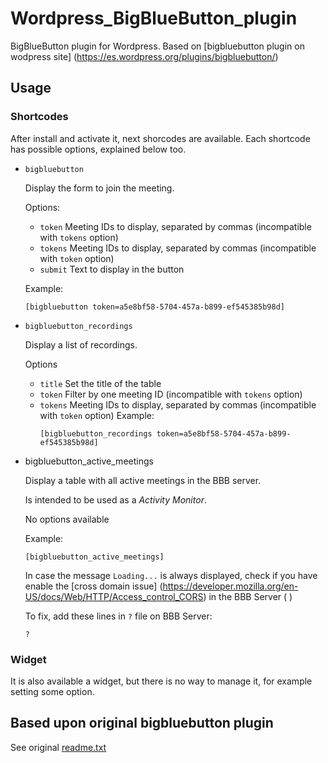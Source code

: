 # Wordpress_BigBlueButton_plugin
BigBlueButton plugin for Wordpress. Based on [bigbluebutton plugin on wodpress site] (https://es.wordpress.org/plugins/bigbluebutton/)

## Usage

### Shortcodes
After install and activate it, next shorcodes are available. Each shortcode has possible options, explained below too.

- `bigbluebutton`

  Display the form to join the meeting.
  
  Options:
    - `token`
    Meeting IDs to display, separated by commas (incompatible with `tokens` option)
    - `tokens`
    Meeting IDs to display, separated by commas (incompatible with `token` option)
    - `submit`
    Text to display in the button
    
  Example:
    ```
    [bigbluebutton token=a5e8bf58-5704-457a-b899-ef545385b98d]
    ```
    
- `bigbluebutton_recordings`

  Display a list of recordings.
  
  Options
  - `title`
    Set the title of the table
  - `token`
    Filter by one meeting ID (incompatible with `tokens` option)
  - `tokens`
    Meeting IDs to display, separated by commas (incompatible with `token` option)
  Example:
    ```
    [bigbluebutton_recordings token=a5e8bf58-5704-457a-b899-ef545385b98d]
    ```
- bigbluebutton_active_meetings

  Display a table with all active meetings in the BBB server.

  Is intended to be used as a *Activity Monitor*.

  No options available
  
  Example:
    ```
    [bigbluebutton_active_meetings]
    ```
    
  In case the message `Loading...` is always displayed, check if you have enable the [cross domain issue] (https://developer.mozilla.org/en-US/docs/Web/HTTP/Access_control_CORS) in the BBB Server (  )
  
  To fix, add these lines in `?` file on BBB Server:
    ```
    ?
    ```
    
### Widget
It is also available a widget, but there is no way to manage it, for example setting some option.

## Based upon original bigbluebutton plugin ##
See original [readme.txt](../master/readme.txt) 

